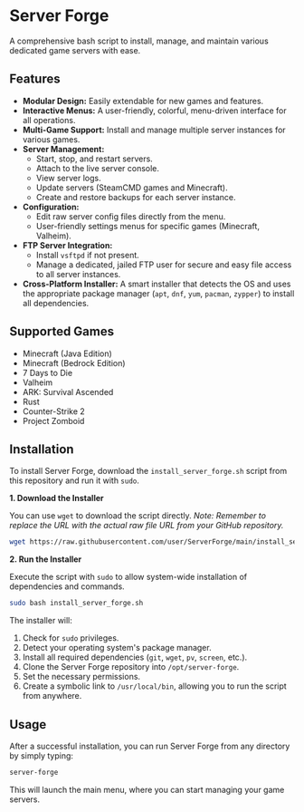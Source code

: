 # Server Forge

A comprehensive bash script to install, manage, and maintain various dedicated game servers with ease.

## Features

- **Modular Design:** Easily extendable for new games and features.
- **Interactive Menus:** A user-friendly, colorful, menu-driven interface for all operations.
- **Multi-Game Support:** Install and manage multiple server instances for various games.
- **Server Management:**
  - Start, stop, and restart servers.
  - Attach to the live server console.
  - View server logs.
  - Update servers (SteamCMD games and Minecraft).
  - Create and restore backups for each server instance.
- **Configuration:**
  - Edit raw server config files directly from the menu.
  - User-friendly settings menus for specific games (Minecraft, Valheim).
- **FTP Server Integration:**
  - Install `vsftpd` if not present.
  - Manage a dedicated, jailed FTP user for secure and easy file access to all server instances.
- **Cross-Platform Installer:** A smart installer that detects the OS and uses the appropriate package manager (`apt`, `dnf`, `yum`, `pacman`, `zypper`) to install all dependencies.

## Supported Games

- Minecraft (Java Edition)
- Minecraft (Bedrock Edition)
- 7 Days to Die
- Valheim
- ARK: Survival Ascended
- Rust
- Counter-Strike 2
- Project Zomboid

## Installation

To install Server Forge, download the `install_server_forge.sh` script from this repository and run it with `sudo`.

**1. Download the Installer**

You can use `wget` to download the script directly.
*Note: Remember to replace the URL with the actual raw file URL from your GitHub repository.*

```bash
wget https://raw.githubusercontent.com/user/ServerForge/main/install_server_forge.sh
```

**2. Run the Installer**

Execute the script with `sudo` to allow system-wide installation of dependencies and commands.

```bash
sudo bash install_server_forge.sh
```

The installer will:
1.  Check for `sudo` privileges.
2.  Detect your operating system's package manager.
3.  Install all required dependencies (`git`, `wget`, `pv`, `screen`, etc.).
4.  Clone the Server Forge repository into `/opt/server-forge`.
5.  Set the necessary permissions.
6.  Create a symbolic link to `/usr/local/bin`, allowing you to run the script from anywhere.

## Usage

After a successful installation, you can run Server Forge from any directory by simply typing:

```bash
server-forge
```

This will launch the main menu, where you can start managing your game servers.